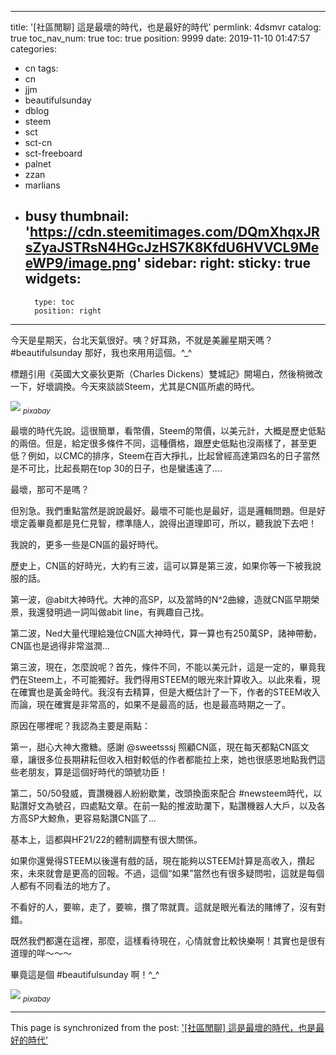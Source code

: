 
---
title: '[社區閒聊] 這是最壞的時代，也是最好的時代'
permlink: 4dsmvr
catalog: true
toc_nav_num: true
toc: true
position: 9999
date: 2019-11-10 01:47:57
categories:
- cn
tags:
- cn
- jjm
- beautifulsunday
- dblog
- steem
- sct
- sct-cn
- sct-freeboard
- palnet
- zzan
- marlians
- busy
thumbnail: 'https://cdn.steemitimages.com/DQmXhqxJRsZyaJSTRsN4HGcJzHS7K8KfdU6HVVCL9MeeWP9/image.png'
sidebar:
    right:
        sticky: true
widgets:
    -
        type: toc
        position: right
---


今天是星期天，台北天氣很好。咦？好耳熟，不就是美麗星期天嗎？ #beautifulsunday 那好，我也來用用這個。^_^

標題引用《英國大文豪狄更斯（Charles Dickens）雙城記》開場白，然後稍微改一下，好壞調換。今天來談談Steem，尤其是CN區所處的時代。

![](https://cdn.steemitimages.com/DQmXhqxJRsZyaJSTRsN4HGcJzHS7K8KfdU6HVVCL9MeeWP9/image.png)
<sub>*pixabay*</sub>

最壞的時代先說。這很簡單，看幣價，Steem的幣價，以美元計，大概是歷史低點的兩倍。但是，給定很多條件不同，這種價格，跟歷史低點也沒兩樣了，甚至更低？例如，以CMC的排序，Steem在百大掙扎，比起曾經高達第四名的日子當然是不可比，比起長期在top 30的日子，也是蠻遙遠了....

最壞，那可不是嗎？

但別急。我們重點當然是說說最好。最壞不可能也是最好，這是邏輯問題。但是好壞定義畢竟都是見仁見智，標準隨人，說得出道理即可，所以，聽我說下去吧！

我說的，更多一些是CN區的最好時代。

歷史上，CN區的好時光，大約有三波，這可以算是第三波，如果你等一下被我說服的話。

第一波，@abit大神時代。大神的高SP，以及當時的N^2曲線，造就CN區早期榮景，我還發明過一詞叫做abit line，有興趣自己找。

第二波，Ned大量代理給幾位CN區大神時代，算一算也有250萬SP，諸神帶動，CN區也是過得非常滋潤...

第三波，現在，怎麼說呢？首先，條件不同，不能以美元計，這是一定的，畢竟我們在Steem上，不可能獨好。我們得用STEEM的眼光來計算收入。以此來看，現在確實也是黃金時代。我沒有去精算，但是大概估計了一下，作者的STEEM收入而論，現在確實是非常高的，如果不是最高的話，也是最高時期之一了。

原因在哪裡呢？我認為主要是兩點：

第一，甜心大神大撒糖。感謝 @sweetsssj 照顧CN區，現在每天都點CN區文章，讓很多位長期耕耘但收入相對較低的作者都能拉上來，她也很感恩地點我們這些老朋友，算是這個好時代的頭號功臣！

第二，50/50發威，賣讚機器人紛紛歇業，改頭換面來配合 #newsteem時代，以點讚好文為號召，四處點文章。在前一點的推波助瀾下，點讚機器人大戶，以及各方高SP大鯨魚，更容易點讚CN區了...

基本上，這都與HF21/22的體制調整有很大關係。

如果你還覺得STEEM以後還有戲的話，現在能夠以STEEM計算是高收入，攢起來，未來就會是更高的回報。不過，這個“如果”當然也有很多疑問啦，這就是每個人都有不同看法的地方了。

不看好的人，要嘛，走了，要嘛，攢了幣就賣。這就是眼光看法的賭博了，沒有對錯。

既然我們都還在這裡，那麼，這樣看待現在，心情就會比較快樂啊！其實也是很有道理的咩～～～

畢竟這是個 #beautifulsunday 啊！^_^

![](https://cdn.steemitimages.com/DQmV8aEM88jvFURAXSgHEL3fu5kev2NH8SBJ6D73W2VQLZi/image.png)
<sub>*pixabay*</sub>

- - -

This page is synchronized from the post: ['[社區閒聊] 這是最壞的時代，也是最好的時代'](https://steemit.com/@deanliu/4dsmvr)

